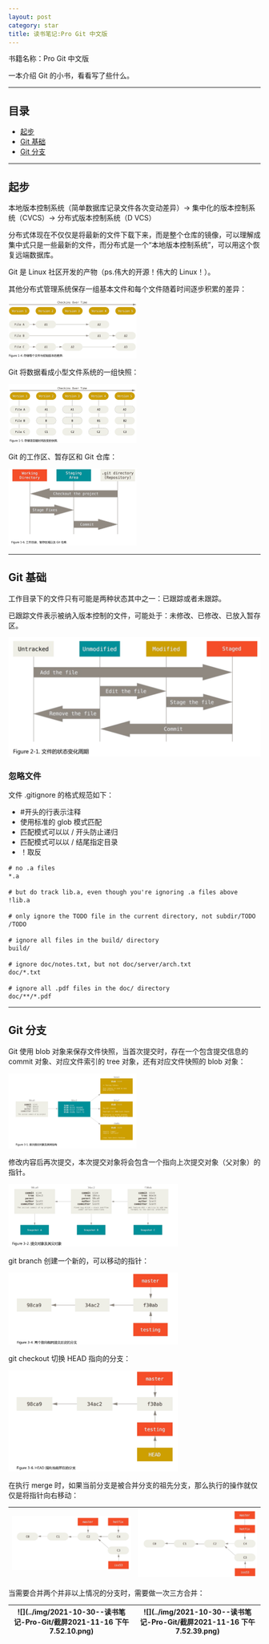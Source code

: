 ```yaml
---
layout: post
category: star
title: 读书笔记:Pro Git 中文版
---
```


书籍名称：Pro Git 中文版

一本介绍 Git 的小书，看看写了些什么。

---

## 目录

- [起步](#起步)
- [Git 基础](#git-基础)
- [Git 分支](#git-分支)

---

## 起步

本地版本控制系统（简单数据库记录文件各次变动差异）-> 集中化的版本控制系统（CVCS）-> 分布式版本控制系统（D VCS）

分布式体现在不仅仅是将最新的文件下载下来，而是整个仓库的镜像，可以理解成集中式只是一些最新的文件，而分布式是一个“本地版本控制系统”，可以用这个恢复远端数据库。

Git 是 Linux 社区开发的产物（ps.伟大的开源！伟大的 Linux！）。

其他分布式管理系统保存一组基本文件和每个文件随着时间逐步积累的差异：

<img src="../img/2021-10-30--读书笔记-Pro-Git/截屏2021-10-30 下午6.19.47.png" alt="其他分布式版本管理系统运行的方式" style="zoom: 25%;" />

Git 将数据看成小型文件系统的一组快照：

<img src="../img/2021-10-30--读书笔记-Pro-Git/截屏2021-10-30 下午6.24.18.png" alt="存储一组快照" style="zoom: 25%;" />

Git 的工作区、暂存区和 Git 仓库：

<img src="../img/2021-10-30--读书笔记-Pro-Git/截屏2021-10-30 下午6.30.51.png" alt="Git 的一些概念" style="zoom: 25%;" />

---

## Git 基础

工作目录下的文件只有可能是两种状态其中之一：已跟踪或者未跟踪。

已跟踪文件表示被纳入版本控制的文件，可能处于：未修改、已修改、已放入暂存区。

<img src="../img/2021-10-30--读书笔记-Pro-Git/截屏2021-11-01 下午6.40.01.png" alt="文件的状态变化周期" style="zoom: 50%;" />

### 忽略文件

文件 .gitignore 的格式规范如下：

- #开头的行表示注释
- 使用标准的 glob 模式匹配
- 匹配模式可以以 / 开头防止递归
- 匹配模式可以以 / 结尾指定目录
- ！取反

```
# no .a files
*.a

# but do track lib.a, even though you're ignoring .a files above
!lib.a

# only ignore the TODO file in the current directory, not subdir/TODO
/TODO

# ignore all files in the build/ directory
build/

# ignore doc/notes.txt, but not doc/server/arch.txt
doc/*.txt

# ignore all .pdf files in the doc/ directory
doc/**/*.pdf
```

---

## Git 分支

Git 使用 blob 对象来保存文件快照，当首次提交时，存在一个包含提交信息的 commit 对象、对应文件索引的 tree 对象，还有对应文件快照的 blob 对象：

<img src="../img/2021-10-30--读书笔记-Pro-Git/截屏2021-11-04 下午5.19.10.png" alt="首次提交时 Git 结构" style="zoom: 25%;" />

修改内容后再次提交，本次提交对象将会包含一个指向上次提交对象（父对象）的指针。

<img src="../img/2021-10-30--读书笔记-Pro-Git/截屏2021-11-16 下午7.27.58.png" style="zoom: 33%;" />

git branch 创建一个新的，可以移动的指针：

<img src="../img/2021-10-30--读书笔记-Pro-Git/截屏2021-11-16 下午7.31.42.png" style="zoom: 33%;" />

git checkout 切换 HEAD 指向的分支：

<img src="../img/2021-10-30--读书笔记-Pro-Git/截屏2021-11-16 下午7.33.56.png" style="zoom:33%;" />

在执行 merge 时，如果当前分支是被合并分支的祖先分支，那么执行的操作就仅仅是将指针向右移动：

| <img src="../img/2021-10-30--读书笔记-Pro-Git/截屏2021-11-16 下午7.45.01.png" alt="" style="zoom:33%;" /> | <img src="../img/2021-10-30--读书笔记-Pro-Git/截屏2021-11-16 下午7.45.38.png" style="zoom:33%;" /> |
| ------------------------------------------------------------ | ------------------------------------------------------------ |

当需要合并两个并非以上情况的分支时，需要做一次三方合并：

| ![](../img/2021-10-30--读书笔记-Pro-Git/截屏2021-11-16 下午7.52.10.png) | ![](../img/2021-10-30--读书笔记-Pro-Git/截屏2021-11-16 下午7.52.39.png) |
| ------------------------------------------------------------ | ------------------------------------------------------------ |

